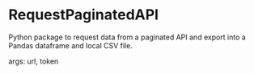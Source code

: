 # RequestPaginatedAPI
Python package to request data from a paginated API and export into a Pandas dataframe and local CSV file.

args:
url,
token
